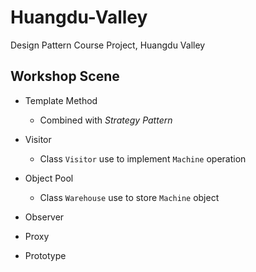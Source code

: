 # Huangdu-Valley
Design Pattern Course Project, Huangdu Valley

## Workshop Scene

- Template Method
  - Combined with *Strategy Pattern* 
- Visitor
  - Class `Visitor` use to implement `Machine` operation
- Object Pool
  - Class `Warehouse` use to store `Machine` object
  
 - Observer
 - Proxy
 - Prototype
